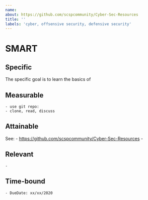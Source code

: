 ```yaml
---
name: 
about: https://github.com/scspcommunity/Cyber-Sec-Resources
title: ''
labels: 'cyber, offsensive security, defensive security'
---
```


# SMART
## Specific
The specific goal is to learn the basics of 


## Measurable
    - use git repo: 
    - clone, read, discuss
    

## Attainable
See:
    - https://github.com/scspcommunity/Cyber-Sec-Resources
    - 

## Relevant
    - 

## Time-bound
    - DueDate: xx/xx/2020
